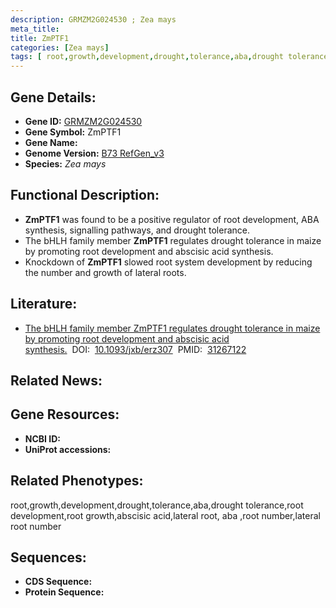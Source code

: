 ```yaml
---
description: GRMZM2G024530 ; Zea mays
meta_title:
title: ZmPTF1
categories: [Zea mays]
tags: [ root,growth,development,drought,tolerance,aba,drought tolerance,root development,root growth,abscisic acid,lateral root, aba ,root number,lateral root number ]
---
```


## Gene Details:
- **Gene ID:**	[GRMZM2G024530]()
- **Gene Symbol:** ZmPTF1
- **Gene Name:** 
- **Genome Version:** [B73 RefGen_v3]()
- **Species:** *Zea mays*

## Functional Description:
   - **ZmPTF1** was found to be a positive regulator of root development, ABA synthesis, signalling pathways, and drought tolerance.
   - The bHLH family member **ZmPTF1** regulates drought tolerance in maize by promoting root development and abscisic acid synthesis.
   - Knockdown of **ZmPTF1** slowed root system development by reducing the number and growth of lateral roots.

## Literature:
   - [The bHLH family member ZmPTF1 regulates drought tolerance in maize by promoting root development and abscisic acid synthesis.]( https://academic.oup.com/jxb/article/70/19/5471/5527430?login=true)&nbsp;&nbsp;DOI:&nbsp;&nbsp;[10.1093/jxb/erz307](https://academic.oup.com/jxb/article/70/19/5471/5527430?login=true)&nbsp;&nbsp;PMID:&nbsp;&nbsp;[31267122](https://pubmed.ncbi.nlm.nih.gov/31267122/)

## Related News:

## Gene Resources:
- **NCBI ID:** [](https://www.ncbi.nlm.nih.gov/gene/?term=)
- **UniProt accessions:** [](https://www.uniprot.org/uniprotkb//entry)

## Related Phenotypes:
root,growth,development,drought,tolerance,aba,drought tolerance,root development,root growth,abscisic acid,lateral root, aba ,root number,lateral root number

## Sequences:
- **CDS Sequence:**
- **Protein Sequence:**
